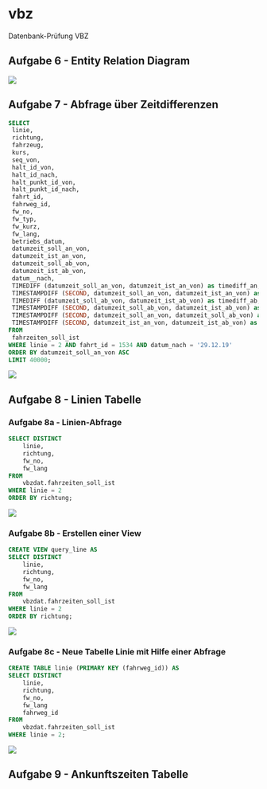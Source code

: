 # vbz
Datenbank-Prüfung VBZ

## Aufgabe 6 - Entity Relation Diagram

![](https://github.com/ennisaliu/vbz/blob/master/Screenshots/ERM.png)  

## Aufgabe 7 - Abfrage über Zeitdifferenzen 
```sql
SELECT
 linie,
 richtung,
 fahrzeug,
 kurs,
 seq_von,
 halt_id_von,
 halt_id_nach,
 halt_punkt_id_von,
 halt_punkt_id_nach,
 fahrt_id,
 fahrweg_id,
 fw_no,
 fw_typ,
 fw_kurz,
 fw_lang,
 betriebs_datum,
 datumzeit_soll_an_von,
 datumzeit_ist_an_von,
 datumzeit_soll_ab_von,
 datumzeit_ist_ab_von,
 datum__nach,
 TIMEDIFF (datumzeit_soll_an_von, datumzeit_ist_an_von) as timediff_an,
 TIMESTAMPDIFF (SECOND, datumzeit_soll_an_von, datumzeit_ist_an_von) as timediff_an_seconds,
 TIMEDIFF (datumzeit_soll_ab_von, datumzeit_ist_ab_von) as timediff_ab,
 TIMESTAMPDIFF (SECOND, datumzeit_soll_ab_von, datumzeit_ist_ab_von) as timediff_ab_seconds,
 TIMESTAMPDIFF (SECOND, datumzeit_soll_an_von, datumzeit_soll_ab_von) as halt_soll_time_seconds,
 TIMESTAMPDIFF (SECOND, datumzeit_ist_an_von, datumzeit_ist_ab_von) as halt_ist_time_seconds
FROM
 fahrzeiten_soll_ist
WHERE linie = 2 AND fahrt_id = 1534 AND datum_nach = '29.12.19'
ORDER BY datumzeit_soll_an_von ASC
LIMIT 40000;
```

![](https://github.com/ennisaliu/vbz/blob/master/Screenshots/a7_fahrwegdatum.JPG)  

## Aufgabe 8 - Linien Tabelle
### Aufgabe 8a - Linien-Abfrage
```sql
SELECT DISTINCT
	linie,
    richtung,
    fw_no,
    fw_lang
FROM
    vbzdat.fahrzeiten_soll_ist
WHERE linie = 2
ORDER BY richtung;
```
![](https://github.com/ennisaliu/vbz/blob/master/Screenshots/a8a_linienabfrage.JPG)  

### Aufgabe 8b - Erstellen einer View
```sql
CREATE VIEW query_line AS
SELECT DISTINCT
	linie,
    richtung,
    fw_no,
    fw_lang
FROM
    vbzdat.fahrzeiten_soll_ist
WHERE linie = 2
ORDER BY richtung;
```
![](https://github.com/ennisaliu/vbz/blob/master/Screenshots/a8b_view.JPG)  

### Aufgabe 8c - Neue Tabelle Linie mit Hilfe einer Abfrage
```sql
CREATE TABLE linie (PRIMARY KEY (fahrweg_id)) AS
SELECT DISTINCT
	linie,
    richtung,
    fw_no,
    fw_lang
    fahrweg_id
FROM
    vbzdat.fahrzeiten_soll_ist
WHERE linie = 2;
```
![](https://github.com/ennisaliu/vbz/blob/master/Screenshots/a8c_create_line_table.JPG)

## Aufgabe 9 - Ankunftszeiten Tabelle
